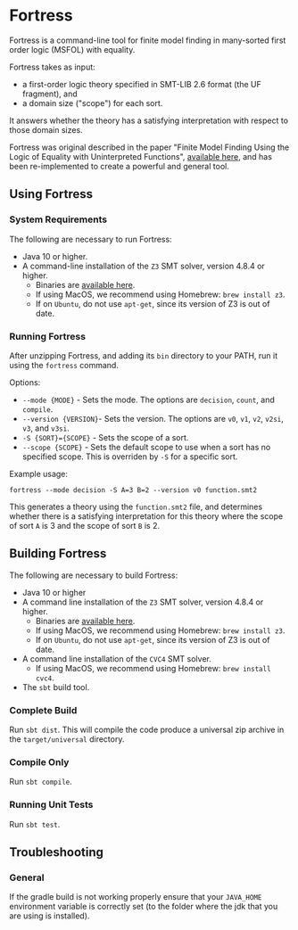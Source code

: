 # Fortress

Fortress is a command-line tool for finite model finding in many-sorted first order logic (MSFOL) with equality.

Fortress takes as input:
* a first-order logic theory specified in SMT-LIB 2.6 format (the UF fragment), and
* a domain size ("scope") for each sort.

It answers whether the theory has a satisfying interpretation with respect to those domain sizes.

Fortress was original described in the paper "Finite Model Finding Using the Logic of Equality with Uninterpreted Functions", [available here](https://cs.uwaterloo.ca/~nday/pdf/refereed/2016-VaDa-fm.pdf), and has been re-implemented to create a powerful and general tool.

## Using Fortress

### System Requirements
The following are necessary to run Fortress:
* Java 10 or higher. 
* A command-line installation of the `Z3` SMT solver, version 4.8.4 or higher.
    * Binaries are [available here](https://github.com/Z3Prover/z3/releases).
    * If using MacOS, we recommend using Homebrew: `brew install z3`.
    * If on `Ubuntu`, do not use `apt-get`, since its version of Z3 is out of date.

### Running Fortress
After unzipping Fortress, and adding its `bin` directory to your PATH, run it using the `fortress` command.

Options:
* `--mode {MODE}` - Sets the mode. The options are `decision`, `count`, and `compile`.
* `--version {VERSION}`- Sets the version. The options are `v0`, `v1`, `v2`, `v2si`, `v3`, and `v3si`.
* `-S {SORT}={SCOPE}` - Sets the scope of a sort.
* `--scope {SCOPE}` - Sets the default scope to use when a sort has no specified scope. This is overriden by `-S` for a specific sort.

Example usage:
```
fortress --mode decision -S A=3 B=2 --version v0 function.smt2
```
This generates a theory using the `function.smt2` file, and determines whether there is a satisfying interpretation for this theory where the scope of sort `A` is 3 and the scope of sort `B` is 2.

## Building Fortress
The following are necessary to build Fortress:
* Java 10 or higher
* A command line installation of the `Z3` SMT solver, version 4.8.4 or higher.
    * Binaries are [available here](https://github.com/Z3Prover/z3/releases).
    * If using MacOS, we recommend using Homebrew: `brew install z3`.
    * If on `Ubuntu`, do not use `apt-get`, since its version of Z3 is out of date.
* A command line installation of the `CVC4` SMT solver.
    * If using MacOS, we recommend using Homebrew: `brew install cvc4`.
* The `sbt` build tool.

### Complete Build
Run `sbt dist`.
This will compile the code produce a universal zip archive in the `target/universal` directory.

### Compile Only
Run `sbt compile`.

### Running Unit Tests
Run `sbt test`.
    
## Troubleshooting

### General
If the gradle build is not working properly ensure that your `JAVA_HOME` environment variable is correctly set (to the folder where the jdk that you are using is installed).
